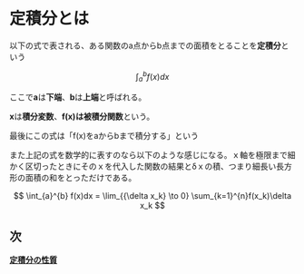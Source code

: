 # 定積分とは
以下の式で表される、ある関数のa点からb点までの面積をとることを**定積分**という

$$ \int_{a}^{b} f(x)dx $$

ここで**a**は**下端**、**b**は**上端**と呼ばれる。

**x**は**積分変数**、**f(x)**は**被積分関数**という。

最後にこの式は「f(x)をaからbまで積分する」という

また上記の式を数学的に表すのなら以下のような感じになる。ｘ軸を極限まで細かく区切ったときにそのｘを代入した関数の結果とδｘの積、つまり細長い長方形の面積の和をとっただけである。

$$ \int_{a}^{b} f(x)dx = \lim_{{\delta x_k} \to 0} \sum_{k=1}^{n}f(x_k)\delta x_k $$

## 次

**[定積分の性質](./no04.md)**